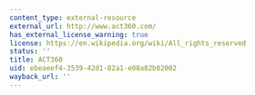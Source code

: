 ```yaml
---
content_type: external-resource
external_url: http://www.act360.com/
has_external_license_warning: true
license: https://en.wikipedia.org/wiki/All_rights_reserved
status: ''
title: ACT360
uid: ebeaeef4-3539-42d1-82a1-e08a82b02002
wayback_url: ''
---
```


